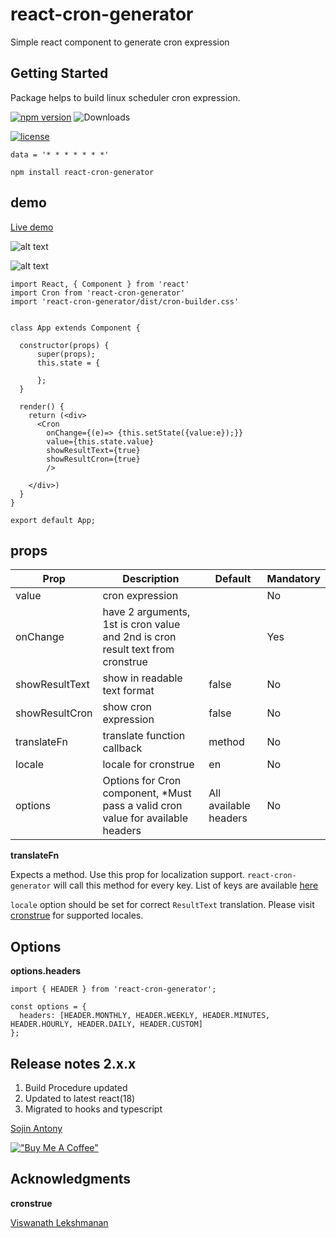 # react-cron-generator

Simple react component to generate cron expression

## Getting Started

Package helps to build linux scheduler cron expression.

[![npm version](https://badge.fury.io/js/react-cron-generator.svg)](https://badge.fury.io/js/react-cron-generator) ![Downloads](https://img.shields.io/npm/dm/react-cron-generator.svg)
 
  <a href="https://github.com/sojinantony01/react-spread-sheet/blob/main/LICENSE">
    <img src="https://img.shields.io/npm/l/react-cron-generator.svg" alt="license">
  </a>

```
data = '* * * * * * *'
```
```
npm install react-cron-generator

```
## demo
[Live demo](https://sojinantony01.github.io/react-cron-generator/)

![alt text](https://raw.githubusercontent.com/sojinantony01/react-cron-generator/master/public/images/Screenshot%20from%202019-06-08%2000-31-31.png)

![alt text](https://raw.githubusercontent.com/sojinantony01/react-cron-generator/master/public/images/Screenshot%20from%202019-06-08%2000-31-57.png)


```
import React, { Component } from 'react'
import Cron from 'react-cron-generator'
import 'react-cron-generator/dist/cron-builder.css'


class App extends Component {

  constructor(props) {
      super(props);
      this.state = {
       
      };
  }

  render() {
    return (<div>
      <Cron
        onChange={(e)=> {this.setState({value:e});}}
        value={this.state.value}
        showResultText={true}
        showResultCron={true}
        />
                            
    </div>)
  }
}

export default App;

```
## props

| Prop | Description | Default | Mandatory
| --- | --- | -- | -- |
| value | cron expression  |  |  No |
| onChange | have 2 arguments, 1st is cron value and 2nd is cron result text from cronstrue  |  | Yes
| showResultText | show in readable text format | false | No
| showResultCron | show cron expression | false | No
| translateFn | translate function callback | method | No
| locale | locale for cronstrue | en | No
| options | Options for Cron component, *Must pass a valid cron value for available headers | All available headers | No


**translateFn**

Expects a method. Use this prop for localization support. `react-cron-generator` will call this method for every key. List of keys are available [here](https://github.com/sojinantony01/react-cron-generator/tree/master/src/lib/localization/translation.json)

`locale` option should be set for correct `ResultText` translation. Please visit [cronstrue](https://github.com/bradymholt/cRonstrue) for supported locales.

## Options

**options.headers**

```
import { HEADER } from 'react-cron-generator';

const options = {
  headers: [HEADER.MONTHLY, HEADER.WEEKLY, HEADER.MINUTES, HEADER.HOURLY, HEADER.DAILY, HEADER.CUSTOM]
};

```


## Release notes 2.x.x
1. Build Procedure updated
2. Updated to latest react(18)
3. Migrated to hooks and typescript

[Sojin Antony](https://github.com/sojinantony01)

[!["Buy Me A Coffee"](https://www.buymeacoffee.com/assets/img/guidelines/download-assets-sm-1.svg)](https://www.buymeacoffee.com/sojinantony)


## Acknowledgments

**cronstrue**

[Viswanath Lekshmanan](https://viswanathl.in/)
